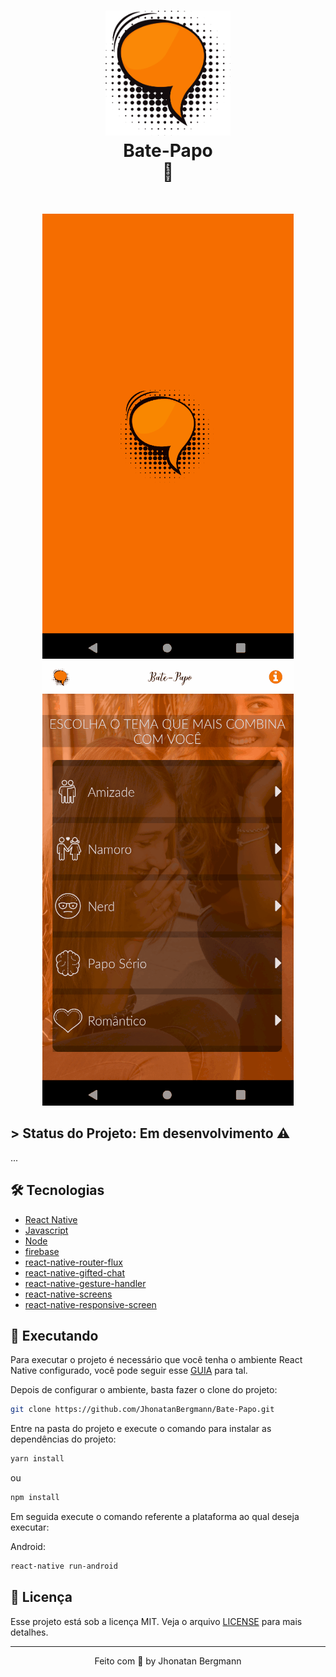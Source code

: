 <h1 align="center">
  <img src="android/app/src/main/res/drawable/iconsplash.png" width="200" height="200" alt="icon" >
  <br>
  Bate-Papo
  <br>
  💬
  <br>
</h1>

<br>

<p align="center">
  <img src="assets/imgs/gif1.gif" alt="Demo" >
  <img src="assets/imgs/gif2.gif" alt="Demo" >
</p>

## > Status do Projeto: Em desenvolvimento :warning:
...

## 🛠 Tecnologias
- [React Native](https://facebook.github.io/react-native/)
- [Javascript](https://devdocs.io/javascript/)
- [Node](https://nodejs.org/en/)
- [firebase](https://firebase.google.com/?hl=pt-br)
- [react-native-router-flux](https://github.com/aksonov/react-native-router-flux)
- [react-native-gifted-chat](https://www.npmjs.com/package/react-native-responsive-screen)
- [react-native-gesture-handler](https://github.com/FaridSafi/react-native-gifted-chat)
- [react-native-screens](https://github.com/software-mansion/react-native-screens)
- [react-native-responsive-screen](https://www.npmjs.com/package/react-native-responsive-screen)

## 📱 Executando 

Para executar o projeto é necessário que você tenha o ambiente React Native configurado, você pode seguir esse [GUIA](https://reactnative.dev/docs/environment-setup) para tal.

Depois de configurar o ambiente, basta fazer o clone do projeto:

```sh
git clone https://github.com/JhonatanBergmann/Bate-Papo.git
```

Entre na pasta do projeto e execute o comando para instalar as dependências do projeto:

```sh
yarn install
```
ou
```sh
npm install
```

Em seguida execute o comando referente a plataforma ao qual deseja executar:

Android:

```sh
react-native run-android
```

## 📝 Licença

Esse projeto está sob a licença MIT. Veja o arquivo [LICENSE](LICENSE) para mais detalhes.

---

<p align="center">
 Feito com 💜 by Jhonatan Bergmann
</p>
